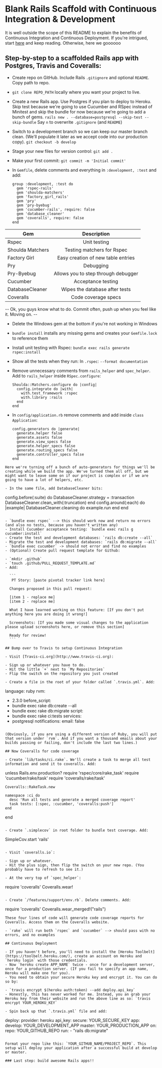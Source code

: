 # Blank Rails Scaffold with Continuous Integration & Development

It is well outside the scope of this README to explain the benefits of Continuous Integration and Continuous Deployment. If you're intrigued, start [here](http://www.agilemanifesto.org) and keep reading. Otherwise, here we goooooo

## Step-by-step to a scaffolded Rails app with Postgres, Travis and Coveralls:

- Create repo on GitHub. Include Rails `.gitignore` and optional `README`. Copy path to repo.
- `git clone REPO_PATH` locally where you want your project to live.
- Create a new Rails app. Use Postgres if you plan to deploy to Heroku. Skip test because we're going to use Cucumber and RSpec instead of Minitest and skip the bundle for now because we're going to add a bunch of gems. `rails new . --database=postgresql --skip-test --skip-bundle` Say `n` to overwrite `.gitignore` (and `README`)
- Switch to a development branch so we can keep our master branch clean. (We'll populate it later as we accept code into our production copy). `git checkout -b develop`
- Stage your new files for version control: `git add .`
- Make your first commit: `git commit -m 'Initial commit'`
- In `Gemfile`, delete comments and everything in `:development, :test` and add:

  ```
  group :development, :test do
    gem 'rspec-rails'
    gem 'shoulda-matchers'
    gem 'factory_girl_rails'
    gem 'pry'
    gem 'pry-byebug'
    gem 'cucumber-rails', require: false
    gem 'database_cleaner'
    gem 'coveralls', require: false
  end
  ```

Gem              |             Description
---------------- | :---------------------------------:
Rspec            |            Unit testing
Shoulda Matchers |     Testing matchers for Rspec
Factory Girl     | Easy creation of new table entries
Pry              |              Debugging
Pry-Byebug       | Allows you to step through debugger
Cucumber         |         Acceptance testing
DatabaseCleaner  |   Wipes the database after tests
Coveralls        |         Code coverage specs

-- Ok, you guys know what to do. Commit often, push up when you feel like it. Moving on. --

- Delete the Windows gem at the bottom if you're not working in Windows
- `bundle install` installs any missing gems and creates your `Gemfile.lock` to reference them
- Install unit testing with Rspec: `bundle exec rails generate rspec:install`
- Show all the tests when they run: In `.rspec`: `--format documentation`
- Remove unnecessary comments from `rails_helper` and `spec_helper`. Add to `rails_helper` inside `RSpec.configure`:

  ```
  Shoulda::Matchers.configure do |config|
    config.integrate do |with|
      with.test_framework :rspec
      with.library :rails
    end
  end
  ```

- In `config/application.rb` remove comments and add inside `class Application`:

  ```
  config.generators do |generate|
    generate.helper false
    generate.assets false
    generate.view_specs false
    generate.helper_specs false
    generate.routing_specs false
    generate.controller_specs false
  end
```
Here we're turning off a bunch of auto-generators for things we'll be creating while we build the app. We've turned them all off, but we might want to leave some on if our project is complex or if we are going to have a lot of helpers, etc.

- In the same file, add DatabaseCleaner bits:
```  
  config.before(:suite) do
    DatabaseCleaner.strategy = :transaction
    DatabaseCleaner.clean_with(:truncation)
  end
  config.around(:each) do |example|
    DatabaseCleaner.cleaning do
      example.run
    end
  end
  ```

- `bundle exec rspec` --> this should work now and return no errors (and also no tests, because you haven't written any)
- Install Cucumber acceptance testing: `bundle exec rails g cucumber:install`
- Create the test and development databases: `rails db:create --all`
- Migrate the test and development databases: `rails db:migrate --all`
- `bundle exec cucumber` -> should not error and find no examples
- (Optional) Create pull request template for Github:

  - `mkdir .github`
  - `touch .github/PULL_REQUEST_TEMPLATE.md`
  - Add:

    ```
     PT Story: [paste pivotal tracker link here]

    Changes proposed in this pull request:

    [item 1 - replace me]
    [item 2 - replace me]

    What I have learned working on this feature: [If you don't put anything here you are doing it wrong!]

    Screenshots: [If you made some visual changes to the application please upload screenshots here, or remove this section]

    Ready for review!
    ```

## Bump over to Travis to setup Continuous Integration

- Visit [Travis-ci.org](http://www.travis-ci.org):

  - Sign up or whatever you have to do.
  - Hit the little `+` next to `My Repositories`
  - Flip the switch on the repository you just created

- Create a file in the root of your folder called `.travis.yml`. Add:

  ```
  language: ruby
  rvm:
  - 2.3.0
  before_script:
  - bundle exec rake db:create --all
  - bundle exec rake db:migrate
  script:
  - bundle exec rake ci:tests
  services:
  - postgresql
  notifications:
    email: false
  ```

  (Obviously, if you are using a different version of Ruby, you will put that version under `rvm`. And if you want a thousand emails about your builds passing or failing, don't include the last two lines.)

## Now Coveralls for code coverage

- Create `lib/tasks/ci.rake`. We'll create a task to merge all test information and send it to coveralls. Add:

  ```
  unless Rails.env.production?
    require 'rspec/core/rake_task'
    require 'cucumber/rake/task'
    require 'coveralls/rake/task'

    Coveralls::RakeTask.new

    namespace :ci do
      desc 'Run all tests and generate a merged coverage report'
      task tests: [:spec, :cucumber, 'coveralls:push']
    end
  end
  ```

- Create `.simplecov` in root folder to bundle test coverage. Add:

  ```
  SimpleCov.start 'rails'
  ```

- Visit `coveralls.io`:

  - Sign up or whatever.
  - Hit the plus sign, then flip the switch on your new repo. (You probably have to refresh to see it.)

- At the very top of `spec_helper`:

  ```
  require 'coveralls'
  Coveralls.wear!
  ```

- Create `/features/support/env.rb`. Delete comments. Add:

  ```
  require 'coveralls'
  Coveralls.wear_merged!("rails")
  ```
  These four lines of code will generate code coverage reports for Coveralls. Access them on the Coveralls website.

- `rake` will run both `rspec` and `cucumber` --> should pass with no errors, and no examples

## Continuous Deployment

- If you haven't before, you'll need to install the [Heroku Toolbelt](https://toolbelt.heroku.com/), create an account on Heroku and `heroku login` with those credentials.
- Now `heroku create APP_NAME` twice - once for a development server, once for a production server. (If you fail to specify an app name, Heroku will make one for you).
- You need to obtain your secure Heroku key and encrypt it. You can do so by:

  - `travis encrypt $(heroku auth:token) --add deploy.api_key`
  - Honestly, this has never worked for me. Instead, you an grab your Heroku key from their website and run the above line as so: `travis encrypt YOUR_HEROKU_KEY`

- Spin back up that `.travis.yml` file and add:

  ```
  deploy:
    provider: heroku
    api_key:
      secure: YOUR_SECURE_KEY
    app:
      develop: YOUR_DEVELOPMENT_APP
      master: YOUR_PRODUCTION_APP
    on:
      repo: YOUR_GITHUB_REPO
    run:
      - "rails db:migrate"
  ```

  Format your repo like this: `YOUR_GITHUB_NAME/PROJECT_REPO`. This setup will deploy your application after a successful build at develop or master.

### Last step: build awesome Rails apps!!
